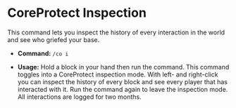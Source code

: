 # CoreProtect Inspection

This command lets you inspect the history of every interaction in the world and see who griefed your base.

- **Command:** `/co i`

- **Usage:** Hold a block in your hand then run the command. This command toggles into a CoreProtect inspection mode.  With left- and right-click you can inspect the history of every block and see every player that has interacted with it. Run the command again to leave the inspection mode. All interactions are logged for two months.